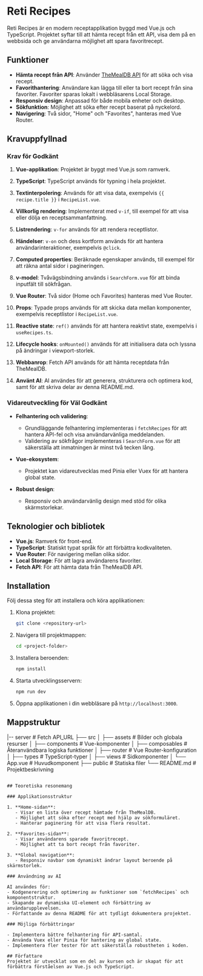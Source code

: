 # Reti Recipes

Reti Recipes är en modern receptapplikation byggd med Vue.js och TypeScript. Projektet syftar till att hämta recept från ett API, visa dem på en webbsida och ge användarna möjlighet att spara favoritrecept.

## Funktioner

- **Hämta recept från API**: Använder [TheMealDB API](https://www.themealdb.com/) för att söka och visa recept.
- **Favorithantering**: Användare kan lägga till eller ta bort recept från sina favoriter. Favoriter sparas lokalt i webbläsarens Local Storage.
- **Responsiv design**: Anpassad för både mobila enheter och desktop.
- **Sökfunktion**: Möjlighet att söka efter recept baserat på nyckelord.
- **Navigering**: Två sidor, "Home" och "Favorites", hanteras med Vue Router.

## Kravuppfyllnad

### Krav för Godkänt

1. **Vue-applikation**: 
   Projektet är byggt med Vue.js som ramverk.

2. **TypeScript**: 
   TypeScript används för typning i hela projektet.

3. **Textinterpolering**: 
   Används för att visa data, exempelvis `{{ recipe.title }}` i `RecipeList.vue`.

4. **Villkorlig rendering**: 
   Implementerat med `v-if`, till exempel för att visa eller dölja en receptsammanfattning.

5. **Listrendering**: 
   `v-for` används för att rendera receptlistor.

6. **Händelser**: 
   `v-on` och dess kortform används för att hantera användarinteraktioner, exempelvis `@click`.

7. **Computed properties**: 
   Beräknade egenskaper används, till exempel för att räkna antal sidor i pagineringen.

8. **v-model**: 
   Tvåvägsbindning används i `SearchForm.vue` för att binda inputfält till sökfrågan.

9. **Vue Router**: 
   Två sidor (Home och Favorites) hanteras med Vue Router.

10. **Props**: 
    Typade props används för att skicka data mellan komponenter, exempelvis receptlistor i `RecipeList.vue`.

11. **Reactive state**: 
    `ref()` används för att hantera reaktivt state, exempelvis i `useRecipes.ts`.

12. **Lifecycle hooks**: 
    `onMounted()` används för att initialisera data och lyssna på ändringar i viewport-storlek.

13. **Webbanrop**: 
    Fetch API används för att hämta receptdata från TheMealDB.

14. **Använt AI**:
    AI användes för att generera, strukturera och optimera kod, samt för att skriva delar av denna README.md.

### Vidareutveckling för Väl Godkänt

- **Felhantering och validering**:
  - Grundläggande felhantering implementeras i `fetchRecipes` för att hantera API-fel och visa användarvänliga meddelanden.
  - Validering av sökfrågor implementeras i `SearchForm.vue` för att säkerställa att inmatningen är minst två tecken lång.

- **Vue-ekosystem**:
  - Projektet kan vidareutvecklas med Pinia eller Vuex för att hantera global state.

- **Robust design**:
  - Responsiv och användarvänlig design med stöd för olika skärmstorlekar.

## Teknologier och bibliotek

- **Vue.js**: Ramverk för front-end.
- **TypeScript**: Statiskt typat språk för att förbättra kodkvaliteten.
- **Vue Router**: För navigering mellan olika sidor.
- **Local Storage**: För att lagra användarens favoriter.
- **Fetch API**: För att hämta data från TheMealDB API.

## Installation

Följ dessa steg för att installera och köra applikationen:

1. Klona projektet:
   ```bash
   git clone <repository-url>
   ```

2. Navigera till projektmappen:
   ```bash
   cd <project-folder>
   ```

3. Installera beroenden:
   ```bash
   npm install
   ```

4. Starta utvecklingsservern:
   ```bash
   npm run dev
   ```

5. Öppna applikationen i din webbläsare på `http://localhost:3000`.

## Mappstruktur

|-- server              # Fetch API_URL
├── src
│   ├── assets          # Bilder och globala resurser
│   ├── components      # Vue-komponenter
│   ├── composables     # Återanvändbara logiska funktioner
│   ├── router          # Vue Router-konfiguration
│   ├── types           # TypeScript-typer
│   ├── views           # Sidkomponenter
│   └── App.vue         # Huvudkomponent
├── public              # Statiska filer
└── README.md           # Projektbeskrivning
```

## Teoretiska resonemang

### Applikationsstruktur

1. **Home-sidan**: 
   - Visar en lista över recept hämtade från TheMealDB.
   - Möjlighet att söka efter recept med hjälp av sökformuläret.
   - Hanterar paginering för att visa flera resultat.

2. **Favorites-sidan**: 
   - Visar användarens sparade favoritrecept.
   - Möjlighet att ta bort recept från favoriter.

3. **Global navigation**:
   - Responsiv navbar som dynamiskt ändrar layout beroende på skärmstorlek.

### Användning av AI

AI användes för:
- Kodgenerering och optimering av funktioner som `fetchRecipes` och komponentstruktur.
- Skapande av dynamiska UI-element och förbättring av användarupplevelsen.
- Författande av denna README för att tydligt dokumentera projektet.

### Möjliga förbättringar

- Implementera bättre felhantering för API-samtal.
- Använda Vuex eller Pinia för hantering av global state.
- Implementera fler tester för att säkerställa robustheten i koden.

## Författare
Projektet är utvecklat som en del av kursen och är skapat för att förbättra förståelsen av Vue.js och TypeScript.



